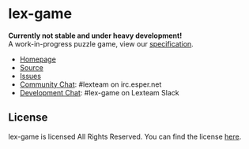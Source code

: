 lex-game
========

**Currently not stable and under heavy development!**  
A work-in-progress puzzle game, view our [specification](SPECIFICATION.md). 

* [Homepage]
* [Source]
* [Issues]
* [Community Chat]: #lexteam on irc.esper.net
* [Development Chat]: #lex-game on Lexteam Slack

## License

lex-game is licensed All Rights Reserved.
You can find the license [here](LICENSE.txt).

[Homepage]: https://gitlab.com/lexteam/lex-game
[Source]: https://gitlab.com/lexteam/lex-game
[Issues]: https://gitlab.com/lexteam/lex-game/issues
[Community Chat]: https://kiwiirc.com/client/irc.esper.net/?#lexteam
[Development Chat]: https://lexteamdevs.slack.com/messages/lex-game/
